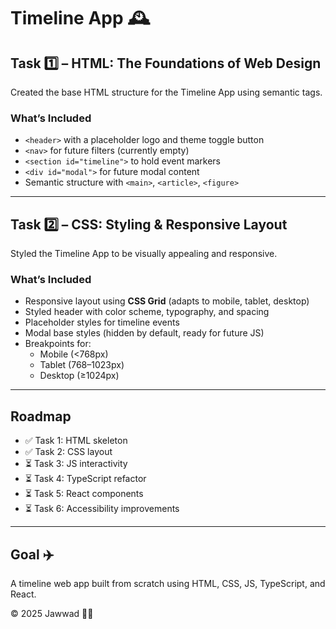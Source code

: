 # Timeline App 🕰️

## Task 1️⃣ – HTML: The Foundations of Web Design
Created the base HTML structure for the Timeline App using semantic tags.

### What’s Included
- `<header>` with a placeholder logo and theme toggle button
- `<nav>` for future filters (currently empty)
- `<section id="timeline">` to hold event markers
- `<div id="modal">` for future modal content
- Semantic structure with `<main>`, `<article>`, `<figure>`

---

## Task 2️⃣ – CSS: Styling & Responsive Layout
Styled the Timeline App to be visually appealing and responsive.

### What’s Included
- Responsive layout using **CSS Grid** (adapts to mobile, tablet, desktop)
- Styled header with color scheme, typography, and spacing
- Placeholder styles for timeline events
- Modal base styles (hidden by default, ready for future JS)
- Breakpoints for:
  - Mobile (<768px)
  - Tablet (768–1023px)
  - Desktop (≥1024px)

---

## Roadmap
- ✅ Task 1: HTML skeleton  
- ✅ Task 2: CSS layout  
- ⏳ Task 3: JS interactivity  
- ⏳ Task 4: TypeScript refactor  
- ⏳ Task 5: React components  
- ⏳ Task 6: Accessibility improvements  

---

## Goal ✈️
A timeline web app built from scratch using HTML, CSS, JS, TypeScript, and React.

© 2025 Jawwad 👨‍💻
